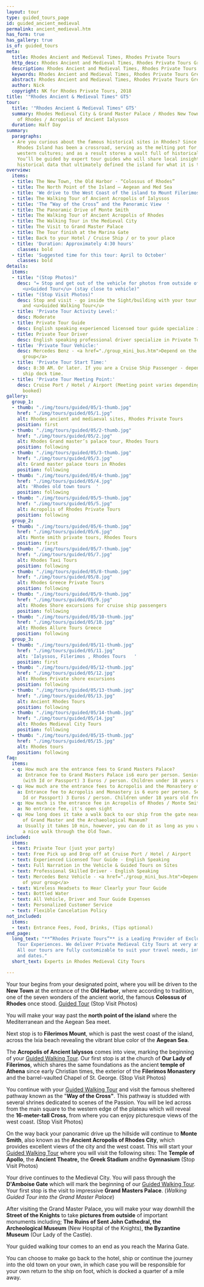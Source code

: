 ```yaml
---
layout: tour
type: guided_tours_page
id: guided_ancient_medieval
permalink: ancient_medieval.htm
has_form: true
has_gallery: true
is_of: guided_tours
meta:
  title: Rhodes Ancient and Medieval Times, Rhodes Private Tours
  http_desc: Rhodes Ancient and Medieval Times, Rhodes Private Tours Greece
  description: Rhodes Ancient and Medieval Times, Rhodes Private Tours Greece
  keywords: Rhodes Ancient and Medieval Times, Rhodes Private Tours Greece
  abstract: Rhodes Ancient and Medieval Times, Rhodes Private Tours Greece
  author: Nick
  copyright: NK for Rhodes Private Tours, 2018
title: '"Rhodes Ancient & Medieval Times" GT5'
tour:
  title: '"Rhodes Ancient & Medieval Times" GT5'
  summary: Rhodes Medieval City & Grand Master Palace / Rhodes New Town / Acropolis
    of Rhodes / Acropolis of Ancient Ialyssos
  duration: Half Day
summary:
  paragraphs:
  - Are you curious about the famous historical sites in Rhodes? Since antiquity,
    Rhodes Island has been a crossroad, serving as the melting pot for eastern and
    western cultures; and as a result stores a vault full of historical knowledge.
    You’ll be guided by expert tour guides who will share local insights, facts, and
    historical data that ultimately defined the island for what it is today.
overview:
  items:
  - title: The New Town, the Old Harbor - “Colossus of Rhodes”
  - title: The North Point of the Island – Aegean and Med Sea
  - title: 'We drive to the West Coast of the island to Mount Filerimos '
  - title: The Walking Tour of Ancient Acropolis of Ialyssos
  - title: 'The “Way of the Cross” and the Panoramic View  '
  - title: The Panoramic Drive of Monte Smith
  - title: The Walking Tour of Ancient Acropolis of Rhodes
  - title: The Walking Tour in the Medieval City
  - title: The Visit to Grand Master Palace
  - title: The Tour finish at the Marina Gate
  - title: Back to your Hotel / Cruise Ship / or to your place
  - title: 'Duration: Approximately 4:30 hours'
    classes: bold
  - title: 'Suggested time for this tour: April to October'
    classes: bold
details:
  items:
  - title: "(Stop Photos)"
    desc: "= Stop and get out of the vehicle for photos from outside of the Sight/Building
      <u>Guided Tour</u> (stay close to vehicle)"
  - title: "(Stop Visit Photos)"
    desc: Stop and visit - go inside the Sight/building with your tour guide for photos
      and <u>Guided Walking Tour</u>
  - title: 'Private Tour Activity Level:'
    desc: Moderate
  - title: Private Tour Guide
    desc: English speaking experienced licensed tour guide specialize in Private Tours
  - title: Private Tour Driver
    desc: English speaking professional driver specialize in Private Tours
  - title: 'Private Tour Vehicle:'
    desc: Mercedes Benz - <a href="./group_mini_bus.htm">Depend on the size of your
      group</a>
  - title: 'Private Tour Start Time:'
    desc: 8:30 AM. Or later. If you are a Cruise Ship Passenger - depend on your cruise
      ship dock time.
  - title: 'Private Tour Meeting Point:'
    desc: Cruise Port / Hotel / Airport (Meeting point varies depending on option
      booked)
gallery:
  group_1:
  - thumb: "./img/tours/guided/05/1-thumb.jpg"
    href: "./img/tours/guided/05/1.jpg"
    alt: Rhodes ancient and mediaeval sites, Rhodes Private Tours
    position: first
  - thumb: "./img/tours/guided/05/2-thumb.jpg"
    href: "./img/tours/guided/05/2.jpg"
    alt: Rhodes Grand master’s palace tour, Rhodes Tours
    position: following
  - thumb: "./img/tours/guided/05/3-thumb.jpg"
    href: "./img/tours/guided/05/3.jpg"
    alt: Grand master palace tours in Rhodes
    position: following
  - thumb: "./img/tours/guided/05/4-thumb.jpg"
    href: "./img/tours/guided/05/4.jpg"
    alt: 'Rhodes old town tours  '
    position: following
  - thumb: "./img/tours/guided/05/5-thumb.jpg"
    href: "./img/tours/guided/05/5.jpg"
    alt: Acropolis of Rhodes Private Tours
    position: following
  group_2:
  - thumb: "./img/tours/guided/05/6-thumb.jpg"
    href: "./img/tours/guided/05/6.jpg"
    alt: Monte smith private tours, Rhodes Tours
    position: first
  - thumb: "./img/tours/guided/05/7-thumb.jpg"
    href: "./img/tours/guided/05/7.jpg"
    alt: Rhodes Taxi Tours
    position: following
  - thumb: "./img/tours/guided/05/8-thumb.jpg"
    href: "./img/tours/guided/05/8.jpg"
    alt: Rhodes Greece Private Tours
    position: following
  - thumb: "./img/tours/guided/05/9-thumb.jpg"
    href: "./img/tours/guided/05/9.jpg"
    alt: Rhodes Shore excursions for cruise ship passengers
    position: following
  - thumb: "./img/tours/guided/05/10-thumb.jpg"
    href: "./img/tours/guided/05/10.jpg"
    alt: Rhodes Allure Tours Greece
    position: following
  group_3:
  - thumb: "./img/tours/guided/05/11-thumb.jpg"
    href: "./img/tours/guided/05/11.jpg"
    alt: 'Ialyssos, Filerimos , Rhodes Tours   '
    position: first
  - thumb: "./img/tours/guided/05/12-thumb.jpg"
    href: "./img/tours/guided/05/12.jpg"
    alt: Rhodes Private shore excursions
    position: following
  - thumb: "./img/tours/guided/05/13-thumb.jpg"
    href: "./img/tours/guided/05/13.jpg"
    alt: Ancient Rhodes Tours
    position: following
  - thumb: "./img/tours/guided/05/14-thumb.jpg"
    href: "./img/tours/guided/05/14.jpg"
    alt: Rhodes Medieval City Tours
    position: following
  - thumb: "./img/tours/guided/05/15-thumb.jpg"
    href: "./img/tours/guided/05/15.jpg"
    alt: Rhodes tours
    position: following
faq:
  items:
  - q: How much are the entrance fees to Grand Masters Palace?
    a: Entrance fee to Grand Masters Palace is6 euro per person. Seniors<a href="./seniors-tours-in-rhodes.htm">seniors</a>
      (with Id or Passport) 3 Euros / person. Children under 18 years old free.
  - q: How much are the entrance fees to Acropolis and the Monastery of Filerimos?
    a: Entrance fee to Acropolis and Monastery is 6 euro per person. Seniors (with
      Id or Passport) 3 Euros / person. Children under 18 years old free.
  - q: How much is the entrance fee in Acropolis of Rhodes / Monte Smith?
    a: No entrance fee, it's open sight
  - q: How long does it take a walk back to our ship from the gate near the Palace
      of Grand Master and the Archaeological Museum?
    a: Usually it takes 10 min, however, you can do it as long as you wish, enjoying
      a nice walk through the Old Town.
included:
  items:
  - text: Private Tour (just your party)
  - text: Free Pick up and Drop off at Cruise Port / Hotel / Airport
  - text: Experienced Licensed Tour Guide - English Speaking
  - text: Full Narration in the Vehicle & Guided Tours on Sites
  - text: Professional Skilled Driver - English Speaking
  - text: Mercedes Benz Vehicle - <a href="./group_mini_bus.htm">Depend on the size
      of your group</a>
  - text: Wireless Headsets to Hear Clearly your Tour Guide
  - text: Bottled Water
  - text: All Vehicle, Driver and Tour Guide Expenses
  - text: Personalized Customer Service
  - text: Flexible Cancelation Policy
not_included:
  items:
  - text: Entrance Fees, Food, Drinks, (Tips optional)
end_page:
  long_text: "**“Rhodes Private Tours”** is a Leading Provider of Exclusive and Personalized
    Tour Experiences. We deliver Private Medieval City Tours at very affordable rates.
    All our tours are fully customizable to suit your travel needs, interests, schedules,
    and dates."
  short_text: Experts in Rhodes Medieval City Tours

---
```

Your tour begins from your designated point, where you will be driven to the **New Town** at the entrance of the **Old Harbor**, where according to tradition, one of the seven wonders of the ancient world, the famous **Colossus of Rhodes** once stood. <u>Guided Tour</u> (Stop Visit Photos)

You will make your way past the **north point of the island** where the Mediterranean and the Aegean Sea meet.

Next stop is to **Filerimos Mount**, which is past the west coast of the island, across the Ixia beach revealing the vibrant blue color of the **Aegean Sea**.

The **Acropolis of Ancient Ialyssos** comes into view, marking the beginning of your <u>Guided Walking Tour</u>. Our first stop is at the church of **Our Lady of Filerimos**, which shares the same foundations as the ancient **temple of Athena** since early Christian times, the exterior of the **Filerimos Monastery** and the barrel-vaulted Chapel of St. George. (Stop Visit Photos)

You continue with your <u>Guided Walking Tour</u> and visit the famous sheltered pathway known as the "**Way of the Cross"**. This pathway is studded with several shrines dedicated to scenes of the Passion. You will be led across from the main square to the western edge of the plateau which will reveal the **16-meter-tall Cross**, from where you can enjoy picturesque views of the west coast. (Stop Visit Photos)

On the way back your panoramic drive up the hillside will continue to **Monte Smith**, also known as the **Ancient Acropolis of Rhodes City**, which provides excellent views of the city and the west coast. This will start your <u>Guided Walking Tour</u> where you will visit the following sites: The **Temple of Apollo**, the **Ancient Theatre,** the **Greek Stadium** andthe **Gymnasium** (Stop Visit Photos)

Your drive continues to the Medieval City. You will pass through the **D'Amboise Gate** which will mark the beginning of our <u>Guided Walking Tour</u>. Your first stop is the visit to impressive **Grand Masters Palace**. (*Walking Guided Tour into the Grand Master Palace*)

After visiting the Grand Master Palace, you will make your way downhill the **Street of the Knights** to take **pictures from outside** of important monuments including; **The Ruins of Sent John Cathedral, the Archeological Museum** (New Hospital of the Knights), **the Byzantine Museum** (Our Lady of the Castle).

Your guided walking tour comes to an end as you reach the Marina Gate.

You can choose to make go back to the hotel, ship or continue the journey into the old town on your own, in which case you will be responsible for your own return to the ship on foot, which is docked a quarter of a mile away.